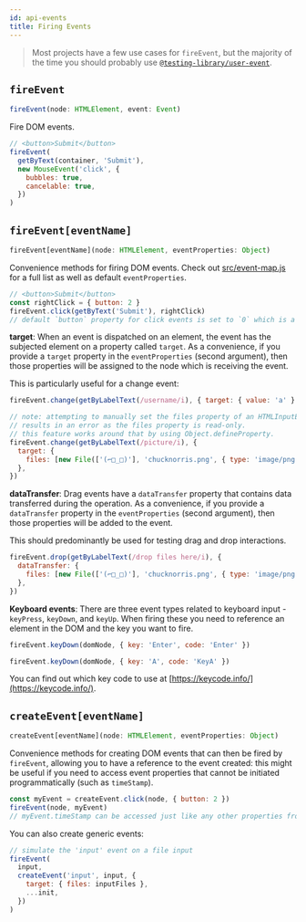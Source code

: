 ```yaml
---
id: api-events
title: Firing Events
---
```


> Most projects have a few use cases for `fireEvent`, but the majority of the
> time you should probably use
> [`@testing-library/user-event`](https://github.com/testing-library/user-event).

## `fireEvent`

```typescript
fireEvent(node: HTMLElement, event: Event)
```

Fire DOM events.

```javascript
// <button>Submit</button>
fireEvent(
  getByText(container, 'Submit'),
  new MouseEvent('click', {
    bubbles: true,
    cancelable: true,
  })
)
```

## `fireEvent[eventName]`

```typescript
fireEvent[eventName](node: HTMLElement, eventProperties: Object)
```

Convenience methods for firing DOM events. Check out
[src/event-map.js](https://github.com/testing-library/dom-testing-library/blob/master/src/event-map.js)
for a full list as well as default `eventProperties`.

```javascript
// <button>Submit</button>
const rightClick = { button: 2 }
fireEvent.click(getByText('Submit'), rightClick)
// default `button` property for click events is set to `0` which is a left click.
```

**target**: When an event is dispatched on an element, the event has the
subjected element on a property called `target`. As a convenience, if you
provide a `target` property in the `eventProperties` (second argument), then
those properties will be assigned to the node which is receiving the event.

This is particularly useful for a change event:

```javascript
fireEvent.change(getByLabelText(/username/i), { target: { value: 'a' } })

// note: attempting to manually set the files property of an HTMLInputElement
// results in an error as the files property is read-only.
// this feature works around that by using Object.defineProperty.
fireEvent.change(getByLabelText(/picture/i), {
  target: {
    files: [new File(['(⌐□_□)'], 'chucknorris.png', { type: 'image/png' })],
  },
})
```

**dataTransfer**: Drag events have a `dataTransfer` property that contains data
transferred during the operation. As a convenience, if you provide a
`dataTransfer` property in the `eventProperties` (second argument), then those
properties will be added to the event.

This should predominantly be used for testing drag and drop interactions.

```javascript
fireEvent.drop(getByLabelText(/drop files here/i), {
  dataTransfer: {
    files: [new File(['(⌐□_□)'], 'chucknorris.png', { type: 'image/png' })],
  },
})
```

**Keyboard events**: There are three event types related to keyboard input -
`keyPress`, `keyDown`, and `keyUp`. When firing these you need to reference an
element in the DOM and the key you want to fire.

```javascript
fireEvent.keyDown(domNode, { key: 'Enter', code: 'Enter' })

fireEvent.keyDown(domNode, { key: 'A', code: 'KeyA' })
```

You can find out which key code to use at
[https://keycode.info/](https://keycode.info/).

## `createEvent[eventName]`

```typescript
createEvent[eventName](node: HTMLElement, eventProperties: Object)
```

Convenience methods for creating DOM events that can then be fired by
`fireEvent`, allowing you to have a reference to the event created: this might
be useful if you need to access event properties that cannot be initiated
programmatically (such as `timeStamp`).

```javascript
const myEvent = createEvent.click(node, { button: 2 })
fireEvent(node, myEvent)
// myEvent.timeStamp can be accessed just like any other properties from myEvent
```

You can also create generic events:

```javascript
// simulate the 'input' event on a file input
fireEvent(
  input,
  createEvent('input', input, {
    target: { files: inputFiles },
    ...init,
  })
)
```
